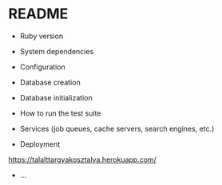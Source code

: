 # README

* Ruby version

* System dependencies

* Configuration

* Database creation

* Database initialization

* How to run the test suite

* Services (job queues, cache servers, search engines, etc.)

* Deployment 

https://talalttargyakosztalya.herokuapp.com/

* ...
